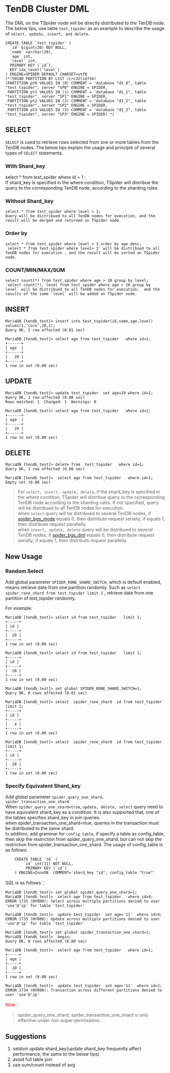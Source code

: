 # TenDB Cluster DML
The DML on the TSpider node will be directly distributed to the TenDB node. The below tips, use table `test_tspider` as an example to describe the usage of `select, update, insert, and delete`.

```
CREATE TABLE `test_tspider` (
  `id` bigint(20) NOT NULL,
  `name` varchar(20),
  `age` int,
  `level` int,
  PRIMARY KEY (`id`),
  KEY idx_level(`level`)
) ENGINE=SPIDER DEFAULT CHARSET=utf8
/*!50100 PARTITION BY LIST (crc32(id)%4)
(PARTITION pt0 VALUES IN (0) COMMENT = 'database "d1_0", table "test_tspider", server "SP0" ENGINE = SPIDER,
 PARTITION pt1 VALUES IN (1) COMMENT = 'database "d1_1", table "test_tspider", server "SP1" ENGINE = SPIDER,
 PARTITION pt2 VALUES IN (2) COMMENT = 'database "d1_2", table "test_tspider", server "SP2" ENGINE = SPIDER,
 PARTITION pt3 VALUES IN (3) COMMENT = 'database "d1_3", table "test_tspider", server "SP3" ENGINE = SPIDER) */
```




## SELECT
`SELECT` is used to retrieve rows selected from one or more tables from the TenDB nodes. The below tips  explain the usage and principle of several  types of `SELECT` statements.

### With Shard_key
select * from test_spider where id = 1 ;   
If shard_key is specified in the where condition, TSpider  will distribue the query to the corresponding TenDB node,  according to the sharding rules.

### Without Shard_key
```
select * from test_spider where level > 3;  
Query will be distribued to all TenDB nodes for execution, and the result will be merged and returned on TSpider node.
```

### Order by  
```
select * from test_spider where level > 3 order by age desc;  
`select * from test_spider where level> 3` will be distribued to all TenDB nodes for execution , and the result will be sorted on TSpider node.

```

### COUNT/MIN/MAX/SUM 
```
select count(*) from test_spider where age > 10 group by level;  
`select count(*), level from test_spider where age > 10 group by level` will be distribued to all TenDB nodes for execution,  and the results of the same `level` will be added on TSpider node.  
```

##  INSERT

```
MariaDB [tendb_test]> insert into test_tspider(id,name,age,level) values(1,'coco',28,1);
Query OK, 1 row affected (0.01 sec)

MariaDB [tendb_test]> select age from test_tspider   where id=1;
+------+
| age  |
+------+
|   28 |
+------+
1 row in set (0.00 sec)
```


## UPDATE
```
MariaDB [tendb_test]> update test_tspider  set age=29 where id=1;
Query OK, 1 row affected (0.00 sec)
Rows matched: 1  Changed: 1  Warnings: 0

MariaDB [tendb_test]> select age from test_tspider   where id=1;
+------+
| age  |
+------+
|   29 |
+------+
1 row in set (0.00 sec)
```

##  DELETE
```
MariaDB [tendb_test]> delete from  test_tspider   where id=1;
Query OK, 1 row affected (0.00 sec)

MariaDB [tendb_test]>  select age from test_tspider   where id=1;
Empty set (0.00 sec)
```


>For `select, insert, update, delete`, if the shard_key is specified in the where condition, TSpider will distribue query to the corresponding TenDB node according to the sharding rules. If not specified, query will be distribued to all TenDB nodes for execution.  
when `select` query will be  distribued to several TenDB nodes, if [spider_bgs_mode](tspider-parameter-en.md/#spider_bgs_mode) equals 0,
then distribute request serially; if equals 1, then distribute request parallelly.  
when `insert, update, delete` query will be  distribued to several TenDB nodes, if [spider_bgs_dml](tspider-parameter-en.md/#spider_bgs_dml) equals 0, then distribute request serially; if equals 1, then distribute request parallelly.






## New Usage

### Random Select
Add global parameter `SPIDER_RONE_SHARD_SWITCH`, which is default enabled, means retrieve  date from one partition randomly.
Such as `select spider_rone_shard from test_tspider limit 1` , retrieve date from one partition of test_tspider randomly.

For example:
```
MariaDB [tendb_test]> select id from test_tspider   limit 1;
+-----+
| id |
+-----+
|  28 |
+-----+
1 row in set (0.00 sec)

MariaDB [tendb_test]> select id from test_tspider   limit 1;
+-----+
| id |
+-----+
|  28 |
+-----+
1 row in set (0.00 sec)
```

```
MariaDB [tendb_test]> set global SPIDER_RONE_SHARD_SWITCH=1;
Query OK, 0 rows affected (0.01 sec)

MariaDB [tendb_test]> select  spider_rone_shard  id from test_tspider   limit 1;
+-----+
| id |
+-----+
|   4 |
+-----+
1 row in set (0.00 sec)

MariaDB [tendb_test]> select  spider_rone_shard  id from test_tspider   limit 1;
+-----+
| id |
+-----+
|  28 |
+-----+
1 row in set (0.00 sec)
```


### Specify Equivalent Shard_key
Add global parameter `spider_query_one_shard，spider_transaction_one_shard`   
When `spider_query_one_shard=true`, `update, delete, select` query need to have equivalent shard_key as a condition. It is also supported that, one of the tables specifies shard_key in join queries.   
when spider_transaction_one_shard=true, queries in the transaction must be distributed to the same shard.  
In addition, add grammar for `config_table`, if specify a table as config_table, then skip the restriction from spider_query_one_shard, but can not skip the restriction from spider_transaction_one_shard. The usage of config_table is as follows: 
```
    CREATE TABLE `t6` (
        `id` int(11) NOT NULL,
         PRIMARY KEY (`id`)
    ) ENGINE=InnoDB  COMMENT='shard_key "id", config_table "true"'
```

SQL is as follows：
```
MariaDB [tendb_test]> set global spider_query_one_shard=1;
MariaDB [tendb_test]>  select age from test_tspider   where id>4;
ERROR 1735 (HY000): Select across multiple partitions denied to user 'use'@'ip' for table 'test_tspider'

MariaDB [tendb_test]>  update test_tspider  set age='11'  where id>4;
ERROR 1735 (HY000): Update across multiple partitions denied to user 'use'@'ip' for table 'test_tspider'
```
```
MariaDB [tendb_test]> set global spider_transaction_one_shard=1;
MariaDB [tendb_test]>  begin;
Query OK, 0 rows affected (0.00 sec)

MariaDB [tendb_test]>  select age from test_tspider   where id=1;
+-----+
| age |
+-----+
|  10 |
+-----+
1 row in set (0.00 sec)

MariaDB [tendb_test]>  update test_tspider  set age='11'  where id=2;
ERROR 1734 (HY000): Transaction across different partitions denied to user 'use'@'ip'

```
<font color="#dd0000">Note：</font>   
>spider_query_one_shard, spider_transaction_one_shard is only effective under non-super permissions.


## Suggestions
1. seldom update shard_key(update shard_key frequently affect performance, the same to the below tips)  
2. avoid full table join
3. use sum/count instead of avg
